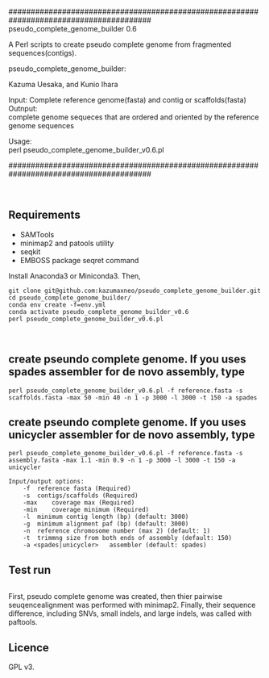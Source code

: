 ######################################################################################## 
pseudo_complete_genome_builder 0.6

A Perl scripts to create pseudo complete genome from fragmented sequences(contigs).   

pseudo_complete_genome_builder: 

Kazuma Uesaka, and Kunio Ihara  



Input: 
  Complete reference genome(fasta) and contig or scaffolds(fasta)
Outnput:	
  complete genome sequeces that are ordered and oriented by the reference genome sequences

Usage:  
  perl pseudo_complete_genome_builder_v0.6.pl


########################################################################################

    
## Requirements  
- SAMTools  
- minimap2 and patools utility
- seqkit 
- EMBOSS package seqret command

Install Anaconda3 or Miniconda3. Then,  
```
git clone git@github.com:kazumaxneo/pseudo_complete_genome_builder.git
cd pseudo_complete_genome_builder/
conda env create -f=env.yml
conda activate pseudo_complete_genome_builder_v0.6
perl pseudo_complete_genome_builder_v0.6.pl
```
    


## create pseundo complete genome. If you uses spades assembler for de novo assembly, type
```
perl pseudo_complete_genome_builder_v0.6.pl -f reference.fasta -s scaffolds.fasta -max 50 -min 40 -n 1 -p 3000 -l 3000 -t 150 -a spades
```

## create pseundo complete genome. If you uses unicycler assembler for de novo assembly, type
```
perl pseudo_complete_genome_builder_v0.6.pl -f reference.fasta -s assembly.fasta -max 1.1 -min 0.9 -n 1 -p 3000 -l 3000 -t 150 -a unicycler
```

```
Input/output options:
	-f	reference fasta (Required)
	-s	contigs/scaffolds (Required)
	-max	coverage max (Required)
	-min	coverage minimum (Required)
	-l	minimum contig length (bp) (default: 3000)
	-g	minimum alignment paf (bp) (default: 3000)
	-n	reference chromosome number (max 2) (default: 1)
	-t	trimmng size from both ends of assembly (default: 150)
	-a <spades|unicycler>	assembler (default: spades)
```

## Test run
```

```  

First, pseudo complete genome was created, then thier pairwise seuqencealignment was performed with minimap2. Finally, their sequence difference, including SNVs, small indels, and large indels, was called with paftools.



## Licence ##

GPL v3.


